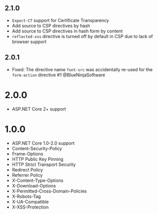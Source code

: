 ## 2.1.0
- `Expect-CT` support for Certificate Transparency
- Add source to CSP directives by hash
- Add source to CSP directives in hash form by content
- `reflected-xss` directive is turned off by default in CSP due to lack of browser support

## 2.0.1
- Fixed: The directive name `font-src` was accidentally re-used for the `form-action` directive #1 @BlueNinjaSoftware

# 2.0.0
- ASP.NET Core 2+ support

# 1.0.0
- ASP.NET Core 1.0-2.0 support
- Content-Security-Policy
- Frame-Options
- HTTP Public Key Pinning
- HTTP Strict Transport Security
- Redirect Policy
- Referrer Policy
- X-Content-Type-Options
- X-Download-Options
- X-Permitted-Cross-Domain-Policies
- X-Robots-Tag
- X-UA-Compatible
- X-XSS-Protection
